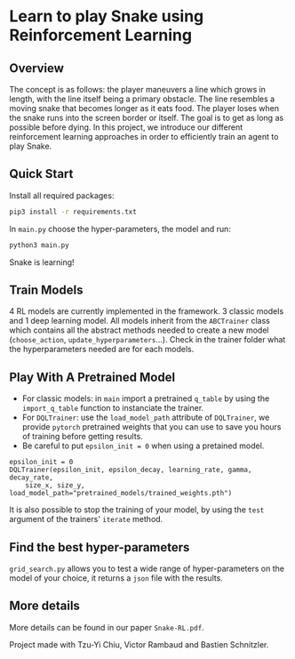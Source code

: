 # Learn to play Snake using Reinforcement Learning

## Overview

The concept is as follows: the player maneuvers a line which grows in length,
with the line itself being a primary obstacle. The line resembles a moving
snake that becomes longer as it eats food. The player loses when the snake runs
into the screen border or itself. The goal is to get as long as possible before
dying. In this project, we introduce our different reinforcement learning
approaches in order to efficiently train an agent to play Snake.

## Quick Start
Install all required packages:
```sh
pip3 install -r requirements.txt
```

In `main.py` choose the hyper-parameters, the model and run:
```sh
python3 main.py
```
Snake is learning!

## Train Models

4 RL models are currently implemented in the framework. 3 classic models and 1 
deep learning model. All models inherit from the `ABCTrainer` class which 
contains all the abstract methods needed to create a new model 
(`choose_action`, `update_hyperparameters`...). Check in the trainer folder 
what the hyperparameters needed are for each models.

## Play With A Pretrained Model

- For classic models: in `main` import a pretrained `q_table` by using the 
`import_q_table` function to instanciate the trainer.
- For `DQLTrainer`: use the `load_model_path` attribute of `DQLTrainer`, we 
provide `pytorch` pretrained weights that you can use to save you hours of 
training before getting results.
- Be careful to put `epsilon_init = 0` when using a pretained model.

```python3
epsilon_init = 0
DQLTrainer(epsilon_init, epsilon_decay, learning_rate, gamma, decay_rate, 
    size_x, size_y, load_model_path="pretrained_models/trained_weights.pth")
```

It is also possible to stop the training of your model, by using the `test` 
argument of the trainers' `iterate` method.

## Find the best hyper-parameters

`grid_search.py` allows you to test a wide range of hyper-parameters on the 
model of your choice, it returns a `json` file with the results.

## More details

More details can be found in our paper `Snake-RL.pdf`.

Project made with Tzu-Yi Chiu, Victor Rambaud and Bastien Schnitzler.
